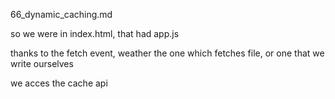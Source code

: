 66_dynamic_caching.md

so we were in index.html, that had app.js

thanks to the fetch event, weather the one which fetches file, or one that we write ourselves

we acces the cache api











































